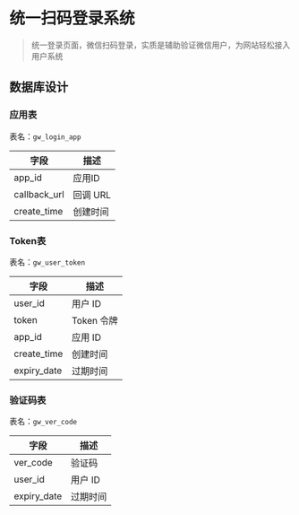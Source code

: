 # 统一扫码登录系统

> 统一登录页面，微信扫码登录，实质是辅助验证微信用户，为网站轻松接入用户系统

## 数据库设计

### 应用表

表名：`gw_login_app`

| 字段         | 描述     |
| ------------ | -------- |
| app_id       | 应用ID   |
| callback_url | 回调 URL |
| create_time  | 创建时间 |

### Token表

表名：`gw_user_token`

| 字段        | 描述       |
| ----------- | ---------- |
| user_id     | 用户 ID    |
| token       | Token 令牌 |
| app_id      | 应用 ID    |
| create_time | 创建时间   |
| expiry_date | 过期时间   |

### 验证码表

表名：`gw_ver_code`

| 字段        | 描述     |
| ----------- | -------- |
| ver_code    | 验证码   |
| user_id     | 用户 ID  |
| expiry_date | 过期时间 |